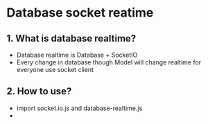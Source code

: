 # Database socket reatime
## 1. What is database realtime?
- Database realtime is Database + SocketIO
- Every change in database though Model will change realtime for everyone use socket client
## 2. How to use?
- import socket.io.js and database-realtime.js
- 